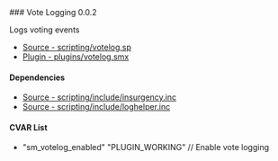 <a name="votelog">
### Vote Logging 0.0.2

Logs voting events
 * [Source - scripting/votelog.sp](https://github.com/jaredballou/insurgency-sourcemod/blob/master/scripting/votelog.sp?raw=true)
 * [Plugin - plugins/votelog.smx](https://github.com/jaredballou/insurgency-sourcemod/blob/master/plugins/votelog.smx?raw=true)

#### Dependencies

 * [Source - scripting/include/insurgency.inc](https://github.com/jaredballou/insurgency-sourcemod/blob/master/scripting/include/insurgency.inc?raw=true)
 * [Source - scripting/include/loghelper.inc](https://github.com/jaredballou/insurgency-sourcemod/blob/master/scripting/include/loghelper.inc?raw=true)

#### CVAR List

 * "sm_votelog_enabled" "PLUGIN_WORKING" // Enable vote logging


